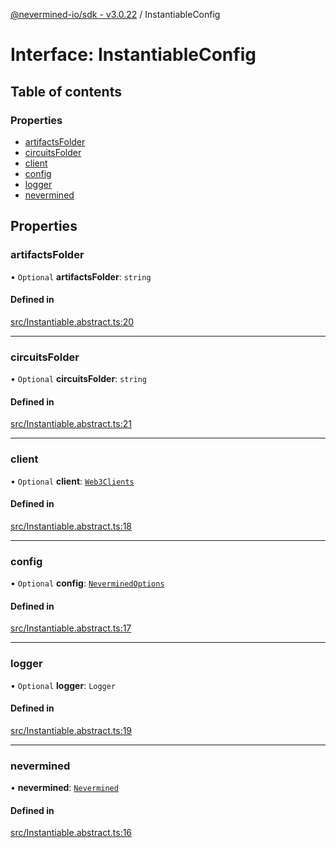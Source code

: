 [@nevermined-io/sdk - v3.0.22](../code-reference.md) / InstantiableConfig

# Interface: InstantiableConfig

## Table of contents

### Properties

- [artifactsFolder](InstantiableConfig.md#artifactsfolder)
- [circuitsFolder](InstantiableConfig.md#circuitsfolder)
- [client](InstantiableConfig.md#client)
- [config](InstantiableConfig.md#config)
- [logger](InstantiableConfig.md#logger)
- [nevermined](InstantiableConfig.md#nevermined)

## Properties

### artifactsFolder

• `Optional` **artifactsFolder**: `string`

#### Defined in

[src/Instantiable.abstract.ts:20](https://github.com/nevermined-io/sdk-js/blob/362ec9def8e214a7107b1963f195c6d6585b9876/src/Instantiable.abstract.ts#L20)

---

### circuitsFolder

• `Optional` **circuitsFolder**: `string`

#### Defined in

[src/Instantiable.abstract.ts:21](https://github.com/nevermined-io/sdk-js/blob/362ec9def8e214a7107b1963f195c6d6585b9876/src/Instantiable.abstract.ts#L21)

---

### client

• `Optional` **client**: [`Web3Clients`](Web3Clients.md)

#### Defined in

[src/Instantiable.abstract.ts:18](https://github.com/nevermined-io/sdk-js/blob/362ec9def8e214a7107b1963f195c6d6585b9876/src/Instantiable.abstract.ts#L18)

---

### config

• `Optional` **config**: [`NeverminedOptions`](../classes/NeverminedOptions.md)

#### Defined in

[src/Instantiable.abstract.ts:17](https://github.com/nevermined-io/sdk-js/blob/362ec9def8e214a7107b1963f195c6d6585b9876/src/Instantiable.abstract.ts#L17)

---

### logger

• `Optional` **logger**: `Logger`

#### Defined in

[src/Instantiable.abstract.ts:19](https://github.com/nevermined-io/sdk-js/blob/362ec9def8e214a7107b1963f195c6d6585b9876/src/Instantiable.abstract.ts#L19)

---

### nevermined

• **nevermined**: [`Nevermined`](../classes/Nevermined.md)

#### Defined in

[src/Instantiable.abstract.ts:16](https://github.com/nevermined-io/sdk-js/blob/362ec9def8e214a7107b1963f195c6d6585b9876/src/Instantiable.abstract.ts#L16)
